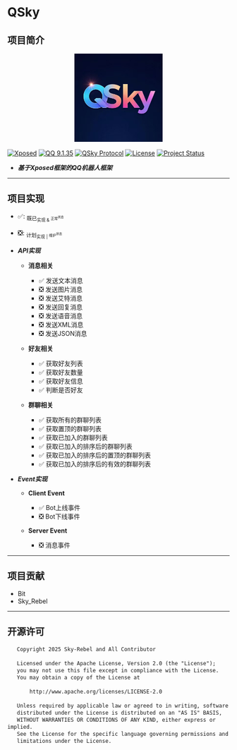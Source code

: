 # QSky

## 项目简介

<div align="center">
  <img src="docs/QSky.webp" alt="QSky" width="200">
</div>

[![Xposed](https://img.shields.io/badge/Xposed_Framework-3.5.5-orange?logo=android&logoColor=white)](https://repo.xposed.info/)
[![QQ 9.1.35](https://img.shields.io/badge/QQ-9.1.35-blue?logo=tencentqq&logoColor=white)](https://im.qq.com/)
[![QSky Protocol](https://img.shields.io/badge/Protocol-QSky-blueviolet?logo=probot)](https://github.com/Sky-Rebel/QSky)
[![License](https://img.shields.io/badge/License-Apache_2.0-green.svg?logo=apache)](https://www.apache.org/licenses/LICENSE-2.0)
[![Project Status](https://img.shields.io/badge/status-active-brightgreen?logo=circle)](https://github.com/Sky-Rebel/QSky)

- ***基于Xposed框架的QQ机器人框架***

---

## 项目实现

- ✅: <sub>既已<sub>实现 & <sup>正常<sup>状态
- ❎: <sub>计划<sub>实现 | <sup>维护<sup>状态

- ***API实现***
  
  - **消息相关**
    - ✅ 发送文本消息
    - ❎ 发送图片消息
    - ❎ 发送艾特消息
    - ❎ 发送回复消息
    - ❎ 发送语音消息
    - ❎ 发送XML消息
    - ❎ 发送JSON消息
    
  - **好友相关**
    - ✅ 获取好友列表
    - ✅ 获取好友数量
    - ✅ 获取好友信息
    - ✅ 判断是否好友
      
  - **群聊相关**
    - ✅ 获取所有的群聊列表
    - ✅ 获取置顶的群聊列表
    - ✅ 获取已加入的群聊列表
    - ✅ 获取已加入的排序后的群聊列表
    - ✅ 获取已加入的排序后的置顶的群聊列表
    - ✅ 获取已加入的排序后的有效的群聊列表
  
- ***Event实现***

  - **Client Event**
    - ✅ Bot上线事件
    - ❎ Bot下线事件

  - **Server Event**
    - ❎ 消息事件
    
---

## 项目贡献
- Bit
- Sky_Rebel

---

## 开源许可
```
   Copyright 2025 Sky-Rebel and All Contributor

   Licensed under the Apache License, Version 2.0 (the "License");
   you may not use this file except in compliance with the License.
   You may obtain a copy of the License at

       http://www.apache.org/licenses/LICENSE-2.0

   Unless required by applicable law or agreed to in writing, software
   distributed under the License is distributed on an "AS IS" BASIS,
   WITHOUT WARRANTIES OR CONDITIONS OF ANY KIND, either express or implied.
   See the License for the specific language governing permissions and
   limitations under the License.
```